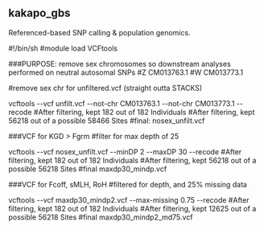 ## kakapo_gbs
Referenced-based SNP calling &amp; population genomics.

#!/bin/sh
#module load VCFtools

###PURPOSE: remove sex chromosomes so downstream analyses performed on neutral autosomal SNPs
#Z CM013763.1
#W CM013773.1


#remove sex chr for unfiltered.vcf (straight outta STACKS)

vcftools --vcf unfilt.vcf --not-chr CM013763.1 --not-chr CM013773.1 --recode
#After filtering, kept 182 out of 182 Individuals
#After filtering, kept 56218 out of a possible 58466 Sites
#final: nosex_unfilt.vcf

###VCF for KGD > Fgrm
#filter for max depth of 25

vcftools --vcf nosex_unfilt.vcf --minDP 2 --maxDP 30 --recode
#After filtering, kept 182 out of 182 Individuals
#After filtering, kept 56218 out of a possible 56218 Sites
#final maxdp30_mindp.vcf


###VCF for Fcoff, sMLH, RoH
#filtered for depth, and 25% missing data

vcftools --vcf maxdp30_mindp2.vcf --max-missing 0.75 --recode
#After filtering, kept 182 out of 182 Individuals
#After filtering, kept 12625 out of a possible 56218 Sites
#final maxdp30_mindp2_md75.vcf

